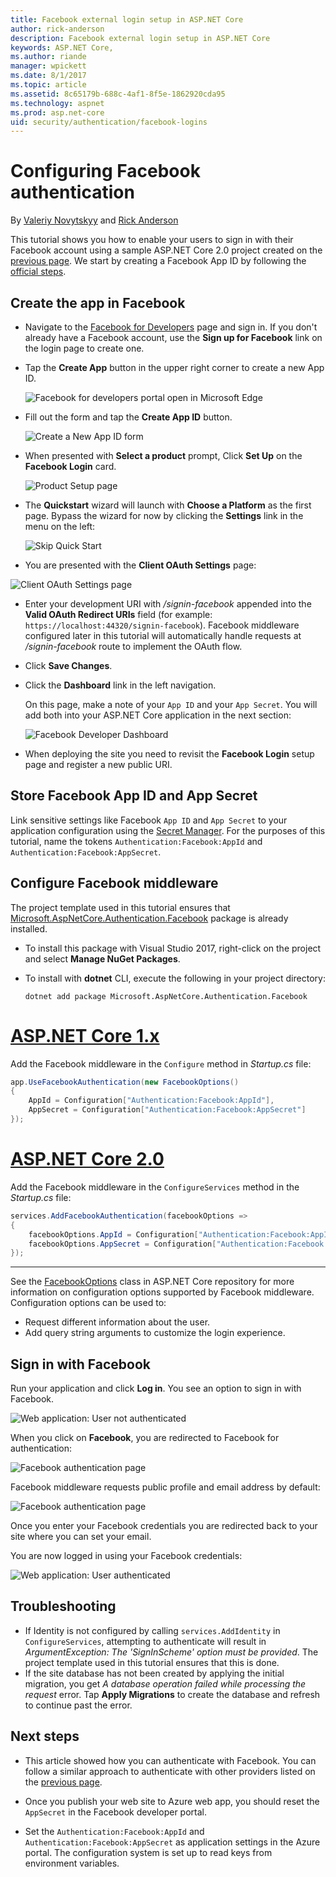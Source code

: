 ```yaml
---
title: Facebook external login setup in ASP.NET Core
author: rick-anderson
description: Facebook external login setup in ASP.NET Core
keywords: ASP.NET Core,
ms.author: riande
manager: wpickett
ms.date: 8/1/2017
ms.topic: article
ms.assetid: 8c65179b-688c-4af1-8f5e-1862920cda95
ms.technology: aspnet
ms.prod: asp.net-core
uid: security/authentication/facebook-logins
---
```

# Configuring Facebook authentication

<a name=security-authentication-facebook-logins></a>

By [Valeriy Novytskyy](https://github.com/01binary) and [Rick Anderson](https://twitter.com/RickAndMSFT)

This tutorial shows you how to enable your users to sign in with their Facebook account using a sample ASP.NET Core 2.0 project created on the [previous page](index.md). We start by creating a Facebook App ID by following the [official steps](https://developers.facebook.com/docs/apps/register).

## Create the app in Facebook

*  Navigate to the [Facebook for Developers](https://developers.facebook.com/apps) page and sign in. If you don't already have a Facebook account, use the **Sign up for Facebook** link on the login page to create one.

* Tap the **Create App** button in the upper right corner to create a new App ID.

   ![Facebook for developers portal open in Microsoft Edge](index/_static/FBMyApps.png)

* Fill out the form and tap the **Create App ID** button.

   ![Create a New App ID form](index/_static/FBNewAppId.png)

* When presented with **Select a product** prompt, Click **Set Up** on the **Facebook Login** card.

   ![Product Setup page](index/_static/FBProductSetup.png)

* The **Quickstart** wizard will launch with **Choose a Platform** as the first page. Bypass the wizard for now by clicking the **Settings** link in the menu on the left:

   ![Skip Quick Start](index/_static/FBSkipQuickStart.png)

* You are presented with the **Client OAuth Settings** page:

![Client OAuth Settings page](index/_static/FBOAuthSetup.png)

* Enter your development URI with */signin-facebook* appended into the **Valid OAuth Redirect URIs** field (for example: `https://localhost:44320/signin-facebook`). Facebook middleware configured later in this tutorial will automatically handle requests at */signin-facebook* route to implement the OAuth flow.

* Click **Save Changes**.

* Click the **Dashboard** link in the left navigation. 

    On this page, make a note of your `App ID` and your `App Secret`. You will add both into your ASP.NET Core application in the next section:

   ![Facebook Developer Dashboard](index/_static/FBDashboard.png)

* When deploying the site you need to revisit the **Facebook Login** setup page and register a new public URI.

## Store Facebook App ID and App Secret

Link sensitive settings like Facebook `App ID` and `App Secret` to your application configuration using the [Secret Manager](xref:security/app-secrets). For the purposes of this tutorial, name the tokens `Authentication:Facebook:AppId` and `Authentication:Facebook:AppSecret`.

## Configure Facebook middleware

The project template used in this tutorial ensures that [Microsoft.AspNetCore.Authentication.Facebook](https://www.nuget.org/packages/Microsoft.AspNetCore.Authentication.Facebook) package is already installed.

* To install this package with Visual Studio 2017, right-click on the project and select **Manage NuGet Packages**.
* To install with **dotnet** CLI, execute the following in your project directory:

   `dotnet add package Microsoft.AspNetCore.Authentication.Facebook`

# [ASP.NET Core 1.x](#tab/aspnet1x)

Add the Facebook middleware in the `Configure` method in *Startup.cs* file:

```csharp
app.UseFacebookAuthentication(new FacebookOptions()
{
    AppId = Configuration["Authentication:Facebook:AppId"],
    AppSecret = Configuration["Authentication:Facebook:AppSecret"]
});
```

# [ASP.NET Core 2.0](#tab/aspnet20)

Add the Facebook middleware in the `ConfigureServices` method in the *Startup.cs* file:

```csharp
services.AddFacebookAuthentication(facebookOptions =>
{
    facebookOptions.AppId = Configuration["Authentication:Facebook:AppId"];
    facebookOptions.AppSecret = Configuration["Authentication:Facebook:AppSecret"];
});
```

---

See the [FacebookOptions](https://github.com/aspnet/Security/blob/dev/src/Microsoft.AspNetCore.Authentication.Facebook/FacebookOptions.cs) class in ASP.NET Core repository for more information on configuration options supported by Facebook middleware. Configuration options can be used to:

* Request different information about the user.
* Add query string arguments to customize the login experience.

## Sign in with Facebook

Run your application and click **Log in**. You see an option to sign in with Facebook.

![Web application: User not authenticated](index/_static/DoneFacebook.png)

When you click on **Facebook**, you are redirected to Facebook for authentication:

![Facebook authentication page](index/_static/FBLogin.png)

Facebook middleware requests public profile and email address by default:

![Facebook authentication page](index/_static/FBLoginDone.png)

Once you enter your Facebook credentials you are redirected back to your site where you can set your email.

You are now logged in using your Facebook credentials:

![Web application: User authenticated](index/_static/Done.png)

## Troubleshooting

* If Identity is not configured by calling `services.AddIdentity` in `ConfigureServices`, attempting to authenticate will result in *ArgumentException: The 'SignInScheme' option must be provided*. The project template used in this tutorial ensures that this is done.
* If the site database has not been created by applying the initial migration, you get *A database operation failed while processing the request* error. Tap **Apply Migrations** to create the database and refresh to continue past the error.

## Next steps

* This article showed how you can authenticate with Facebook. You can follow a similar approach to authenticate with other providers listed on the [previous page](index.md).

* Once you publish your web site to Azure web app, you should reset the `AppSecret` in the Facebook developer portal.

* Set the `Authentication:Facebook:AppId` and `Authentication:Facebook:AppSecret` as application settings in the Azure portal. The configuration system is set up to read keys from environment variables.
